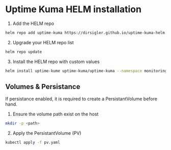 # Uptime Kuma HELM installation

1. Add the HELM repo

```bash
helm repo add uptime-kuma https://dirsigler.github.io/uptime-kuma-helm
```

2. Upgrade your HELM repo list

```bash
helm repo update
```

3. Install the HELM repo with custom values

```bash
helm install uptime-kume uptime-kuma/uptime-kuma --namespace monitoring --create-namespace -f values.yaml
```


## Volumes & Persistance

If persistance enabled, it is required to create a PersistantVolume before hand.

1. Ensure the volume path exist on the host

```bash
mkdir -p <path>
```

2. Apply the PersistantVolume (PV)

```bash
kubectl apply -f pv.yaml
```
